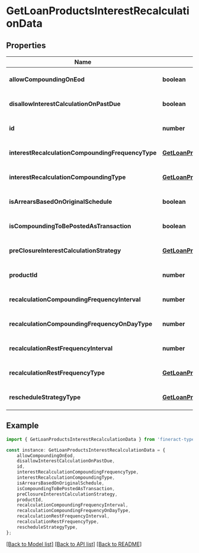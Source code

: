 # GetLoanProductsInterestRecalculationData


## Properties

Name | Type | Description | Notes
------------ | ------------- | ------------- | -------------
**allowCompoundingOnEod** | **boolean** |  | [optional] [default to undefined]
**disallowInterestCalculationOnPastDue** | **boolean** |  | [optional] [default to undefined]
**id** | **number** |  | [optional] [default to undefined]
**interestRecalculationCompoundingFrequencyType** | [**GetLoanProductsInterestRecalculationCompoundingFrequencyType**](GetLoanProductsInterestRecalculationCompoundingFrequencyType.md) |  | [optional] [default to undefined]
**interestRecalculationCompoundingType** | [**GetLoanProductsInterestRecalculationCompoundingType**](GetLoanProductsInterestRecalculationCompoundingType.md) |  | [optional] [default to undefined]
**isArrearsBasedOnOriginalSchedule** | **boolean** |  | [optional] [default to undefined]
**isCompoundingToBePostedAsTransaction** | **boolean** |  | [optional] [default to undefined]
**preClosureInterestCalculationStrategy** | [**GetLoanProductsPreClosureInterestCalculationStrategy**](GetLoanProductsPreClosureInterestCalculationStrategy.md) |  | [optional] [default to undefined]
**productId** | **number** |  | [optional] [default to undefined]
**recalculationCompoundingFrequencyInterval** | **number** |  | [optional] [default to undefined]
**recalculationCompoundingFrequencyOnDayType** | **number** |  | [optional] [default to undefined]
**recalculationRestFrequencyInterval** | **number** |  | [optional] [default to undefined]
**recalculationRestFrequencyType** | [**GetLoanProductsInterestRecalculationCompoundingFrequencyType**](GetLoanProductsInterestRecalculationCompoundingFrequencyType.md) |  | [optional] [default to undefined]
**rescheduleStrategyType** | [**GetLoanProductsRescheduleStrategyType**](GetLoanProductsRescheduleStrategyType.md) |  | [optional] [default to undefined]

## Example

```typescript
import { GetLoanProductsInterestRecalculationData } from 'fineract-typescript-client';

const instance: GetLoanProductsInterestRecalculationData = {
    allowCompoundingOnEod,
    disallowInterestCalculationOnPastDue,
    id,
    interestRecalculationCompoundingFrequencyType,
    interestRecalculationCompoundingType,
    isArrearsBasedOnOriginalSchedule,
    isCompoundingToBePostedAsTransaction,
    preClosureInterestCalculationStrategy,
    productId,
    recalculationCompoundingFrequencyInterval,
    recalculationCompoundingFrequencyOnDayType,
    recalculationRestFrequencyInterval,
    recalculationRestFrequencyType,
    rescheduleStrategyType,
};
```

[[Back to Model list]](../README.md#documentation-for-models) [[Back to API list]](../README.md#documentation-for-api-endpoints) [[Back to README]](../README.md)
